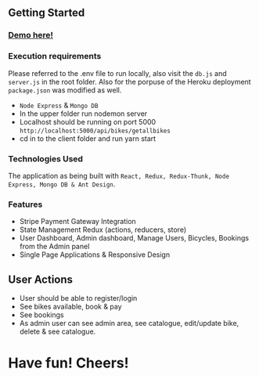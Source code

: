 ## Getting Started
### [Demo here!](https://go-bikefy2.herokuapp.com/login)

### Execution requirements
Please referred to the .env file to run locally, also visit the `db.js` and `server.js` in the root folder. Also for the porpuse of the Heroku deployment `package.json` was modified as well.

* `Node Express` & `Mongo DB` 
* In the upper folder run nodemon server
* Localhost should be running on port 5000 `http://localhost:5000/api/bikes/getallbikes`
* cd in to the client folder and run yarn start


### Technologies Used
The application as being built with `React, Redux, Redux-Thunk, Node Express, Mongo DB & Ant Design`.

### Features
* Stripe Payment Gateway Integration
* State Management Redux (actions, reducers, store)
* User Dashboard, Admin dashboard, Manage Users, Bicycles, Bookings from the Admin panel
* Single Page Applications & Responsive Design

## User Actions
* User should be able to register/login
* See bikes available, book & pay
* See bookings
* As admin user can see admin area, see catalogue, edit/update bike, delete & see catalogue.

# Have fun! Cheers!
